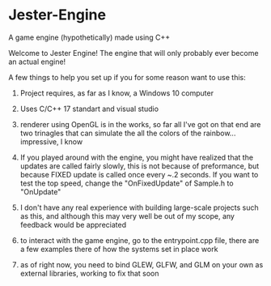 # Jester-Engine
A game engine (hypothetically) made using C++

Welcome to Jester Engine! The engine that will only probably ever become an actual engine!

A few things to help you set up if you for some reason want to use this:

1) Project requires, as far as I know, a Windows 10 computer
2) Uses C/C++ 17 standart and visual studio 
3) renderer using OpenGL is in the works, so far all I've got on that end are two trinagles that can simulate the all the colors of the rainbow... impressive, I know
4) If you played around with the engine, you might have realized that the updates are called fairly slowly, this is not because of preformance, but because FIXED update is called once every ~.2 seconds. If you want to test the top speed, change the "OnFixedUpdate" of Sample.h to "OnUpdate"
5) I don't have any real experience with building large-scale projects such as this, and although this may very well be out of my scope, any feedback would be appreciated

5) to interact with the game engine, go to the entrypoint.cpp file, there are a few examples there of how the systems set in place work

6) as of right now, you need to bind GLEW, GLFW, and GLM on your own as external libraries, working to fix that soon
